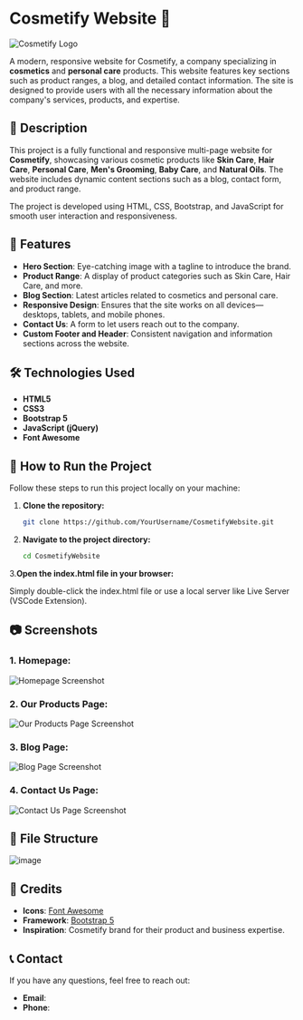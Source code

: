 # Cosmetify Website 🌸

![Cosmetify Logo](path/to/logo.png)

A modern, responsive website for Cosmetify, a company specializing in **cosmetics** and **personal care** products. This website features key sections such as product ranges, a blog, and detailed contact information. The site is designed to provide users with all the necessary information about the company's services, products, and expertise.

## 📝 Description

This project is a fully functional and responsive multi-page website for **Cosmetify**, showcasing various cosmetic products like **Skin Care**, **Hair Care**, **Personal Care**, **Men's Grooming**, **Baby Care**, and **Natural Oils**. The website includes dynamic content sections such as a blog, contact form, and product range.

The project is developed using HTML, CSS, Bootstrap, and JavaScript for smooth user interaction and responsiveness.

## 🌟 Features

- **Hero Section**: Eye-catching image with a tagline to introduce the brand.
- **Product Range**: A display of product categories such as Skin Care, Hair Care, and more.
- **Blog Section**: Latest articles related to cosmetics and personal care.
- **Responsive Design**: Ensures that the site works on all devices—desktops, tablets, and mobile phones.
- **Contact Us**: A form to let users reach out to the company.
- **Custom Footer and Header**: Consistent navigation and information sections across the website.

## 🛠️ Technologies Used

- **HTML5**
- **CSS3**
- **Bootstrap 5**
- **JavaScript (jQuery)**
- **Font Awesome**

## 🚀 How to Run the Project

Follow these steps to run this project locally on your machine:

1. **Clone the repository:**

   ```bash
   git clone https://github.com/YourUsername/CosmetifyWebsite.git

2. **Navigate to the project directory:**

    ```bash
    cd CosmetifyWebsite
    
3.**Open the index.html file in your browser:**

Simply double-click the index.html file or use a local server like Live Server (VSCode Extension).

## 📷 Screenshots

### 1. **Homepage:**

![Homepage Screenshot](![image](https://github.com/user-attachments/assets/95b62cd0-23d3-4be3-9ef0-386dd27605ac)
)

### 2. **Our Products Page:**

![Our Products Page Screenshot](![OurProducts](https://github.com/user-attachments/assets/ff9d0e5e-6aca-49b6-b28b-269ed484ef31)
)

### 3. **Blog Page:**

![Blog Page Screenshot](![Blogs](https://github.com/user-attachments/assets/24342bbd-ea56-4286-a647-ad2c91627160)
)

### 4. **Contact Us Page:**

![Contact Us Page Screenshot](![ContactUs](https://github.com/user-attachments/assets/4ca1df1b-76f5-4cb1-8ca6-4b3d06c38cde)
)

## 📂 File Structure
![image](https://github.com/user-attachments/assets/5e5f3662-f927-4e3f-b146-51161ee74456)


## 🤝 Credits

- **Icons**: [Font Awesome](https://fontawesome.com/)
- **Framework**: [Bootstrap 5](https://getbootstrap.com/)
- **Inspiration**: Cosmetify brand for their product and business expertise.

## 📞 Contact

If you have any questions, feel free to reach out:

- **Email**: 
- **Phone**: 

